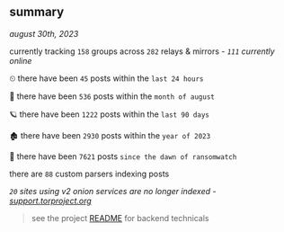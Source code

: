 
## summary
_august 30th, 2023_

currently tracking `158` groups across `282` relays & mirrors - _`111` currently online_

⏲ there have been `45` posts within the `last 24 hours`

🦈 there have been `536` posts within the `month of august`

🪐 there have been `1222` posts within the `last 90 days`

🏚 there have been `2930` posts within the `year of 2023`

🦕 there have been `7621` posts `since the dawn of ransomwatch`

there are `88` custom parsers indexing posts

_`20` sites using v2 onion services are no longer indexed - [support.torproject.org](https://support.torproject.org/onionservices/v2-deprecation/)_

> see the project [README](https://github.com/joshhighet/ransomwatch#ransomwatch--) for backend technicals
